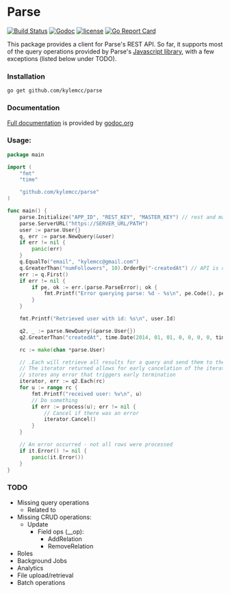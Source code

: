 # Parse

[![Build Status](https://travis-ci.org/kylemcc/parse.svg?branch=master)](https://travis-ci.org/kylemcc/parse) [![Godoc](http://img.shields.io/badge/godoc-reference-blue.svg?style=flat)](https://godoc.org/github.com/kylemcc/parse) [![license](http://img.shields.io/badge/license-BSD-red.svg?style=flat)](https://raw.githubusercontent.com/kylemcc/parse/master/LICENSE) [![Go Report Card](https://goreportcard.com/badge/kylemcc/parse)](https://goreportcard.com/report/kylemcc/parse)

This package provides a client for Parse's REST API. So far, it supports most of the query operations
provided by Parse's [Javascript library](https://parse.com/docs/js/symbols/Parse.Query.html), with a
few exceptions (listed below under TODO).

### Installation

    go get github.com/kylemcc/parse

### Documentation
[Full documentation](http://godoc.org/github.com/kylemcc/parse) is provided by [godoc.org](http://godoc.org)

### Usage:
```go
package main

import (
	"fmt"
	"time"

	"github.com/kylemcc/parse"
)

func main() {
	parse.Initialize("APP_ID", "REST_KEY", "MASTER_KEY") // rest and master keys are optional
	parse.ServerURL("https://SERVER_URL/PATH")
	user := parse.User{}
	q, err := parse.NewQuery(&user)
	if err != nil {
		panic(err)
	}
	q.EqualTo("email", "kylemcc@gmail.com")
	q.GreaterThan("numFollowers", 10).OrderBy("-createdAt") // API is chainable
	err := q.First()
	if err != nil {
		if pe, ok := err.(parse.ParseError); ok {
			fmt.Printf("Error querying parse: %d - %s\n", pe.Code(), pe.Message())
		}
	}

	fmt.Printf("Retrieved user with id: %s\n", user.Id)

	q2, _ := parse.NewQuery(&parse.User{})
	q2.GreaterThan("createdAt", time.Date(2014, 01, 01, 0, 0, 0, 0, time.UTC))

	rc := make(chan *parse.User)

	// .Each will retrieve all results for a query and send them to the provided channel
	// The iterator returned allows for early cancelation of the iteration process, and
	// stores any error that triggers early termination
	iterator, err := q2.Each(rc)
	for u := range rc {
		fmt.Printf("received user: %v\n", u)
		// Do something
		if err := process(u); err != nil {
			// Cancel if there was an error
			iterator.Cancel()
		}
	}

	// An error occurred - not all rows were processed
	if it.Error() != nil {
		panic(it.Error())
	}
}
```

### TODO
- Missing query operations
	- Related to
- Missing CRUD operations:
    - Update
		- Field ops (__op):
			- AddRelation
			- RemoveRelation
- Roles
- Background Jobs
- Analytics
- File upload/retrieval
- Batch operations

